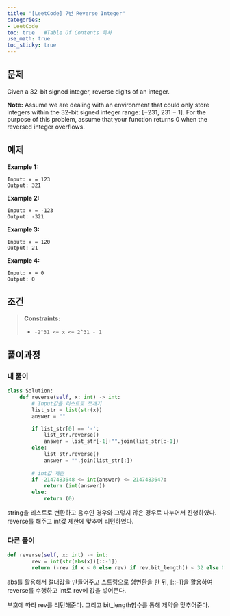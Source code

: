 ```yaml
---
title: "[LeetCode] 7번 Reverse Integer"
categories: 
- LeetCode
toc: true   #Table Of Contents 목차 
use_math: true
toc_sticky: true
---
```


## 문제

Given a 32-bit signed integer, reverse digits of an integer.

**Note:**
Assume we are dealing with an environment that could only store integers within the 32-bit signed integer range: [−231, 231 − 1]. For the purpose of this problem, assume that your function returns 0 when the reversed integer overflows.

## 예제

**Example 1:**

```
Input: x = 123
Output: 321
```

**Example 2:**

```
Input: x = -123
Output: -321
```

**Example 3:**

```
Input: x = 120
Output: 21
```

**Example 4:**

```
Input: x = 0
Output: 0
```

## 조건

> **Constraints:**
>
> - `-2^31 <= x <= 2^31 - 1`

## 풀이과정

### 내 풀이

```python
class Solution:
    def reverse(self, x: int) -> int:
        # Input값을 리스트로 쪼개기
        list_str = list(str(x))
        answer = ""

        if list_str[0] == '-':
            list_str.reverse()
            answer = list_str[-1]+"".join(list_str[:-1])
        else:
            list_str.reverse()
            answer = "".join(list_str[:])
            
        # int값 제한
        if -2147483648 <= int(answer) <= 2147483647:
            return (int(answer))
        else:
            return (0)
```

string을 리스트로 변환하고 음수인 경우와 그렇지 않은 경우로 나누어서 진행하였다. reverse를 해주고 int값 제한에 맞추어 리턴하였다.

### 다른 풀이

```python
def reverse(self, x: int) -> int:
        rev = int(str(abs(x))[::-1])
        return (-rev if x < 0 else rev) if rev.bit_length() < 32 else 0
```

abs를 활용해서 절대값을 만들어주고 스트링으로 형변환을 한 뒤, [::-1]을 활용하여 reverse를 수행하고 int로 rev에 값을 넣어준다.

부호에 따라 rev를 리턴해준다. 그리고 bit_length함수를 통해 제약을 맞추어준다.